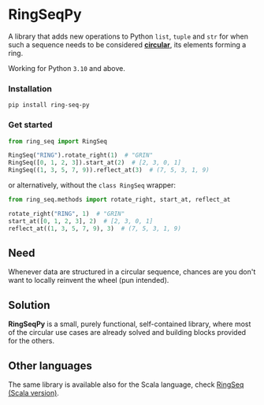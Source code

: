 # **RingSeqPy**

A library that adds new operations to Python `list`, `tuple` and `str`
for when such a sequence needs to be considered [**circular**](what-is.md),
its elements forming a ring.

Working for Python `3.10` and above.

### Installation
```
pip install ring-seq-py
```

### Get started

```python
from ring_seq import RingSeq

RingSeq("RING").rotate_right(1)  # "GRIN"
RingSeq([0, 1, 2, 3]).start_at(2)  # [2, 3, 0, 1]
RingSeq((1, 3, 5, 7, 9)).reflect_at(3)  # (7, 5, 3, 1, 9)
```

or alternatively, without the `class RingSeq` wrapper:

```python
from ring_seq.methods import rotate_right, start_at, reflect_at

rotate_right("RING", 1)  # "GRIN"
start_at([0, 1, 2, 3], 2)  # [2, 3, 0, 1]
reflect_at((1, 3, 5, 7, 9), 3)  # (7, 5, 3, 1, 9)
```

## Need
Whenever data are structured in a circular sequence,
chances are you don't want to locally reinvent the wheel (pun intended).

## Solution
**RingSeqPy** is a small, purely functional, self-contained library,
where most of the circular use cases are already solved
and building blocks provided for the others.

## Other languages
The same library is available also for the Scala language, check [RingSeq (Scala version)](https://scala-tessella.github.io/ring-seq/).
